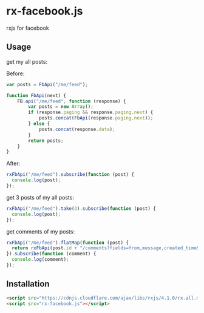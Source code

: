 # rx-facebook.js

rxjs for facebook

## Usage

get my all posts:

Before:

```js
var posts = FbApi("/me/feed");

function FbApi(next) {
    FB.api("/me/feed", function (response) {
        var posts = new Array();
        if (response.paging && response.paging.next) {
            posts.concat(FbApi(response.paging.next));
        } else {
            posts.concat(response.data);
        }
        return posts;
    }
}
```

After:

```js
rxFbApi("/me/feed").subscribe(function (post) {
  console.log(post);
});
```

get 3 posts of my all posts:

```js
rxFbApi("/me/feed").take(3).subscribe(function (post) {
  console.log(post);
});
```

get comments of my posts:

```js
rxFbApi("/me/feed").flatMap(function (post) {
  return rxFbApi(post.id + "/comments?fields=from,message,created_time&filter=stream"));
}).subscribe(function (comment) {
  console.log(comment);
});
```

## Installation

```html
<script src="https://cdnjs.cloudflare.com/ajax/libs/rxjs/4.1.0/rx.all.min.js"></script>
<script src="rx-facebook.js"></script>
```
